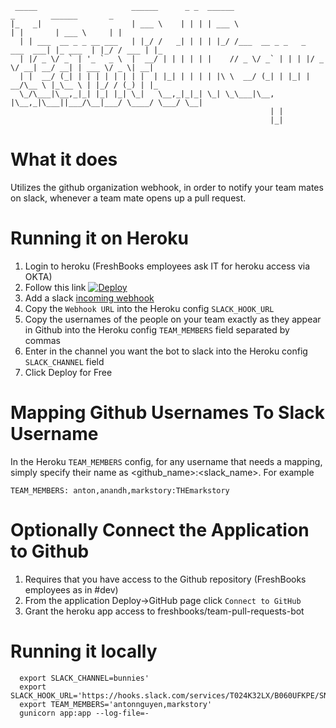      _____                     ______      _ _  ______                           _        ______       _   
    |_   _|                    | ___ \    | | | | ___ \                         | |       | ___ \     | |  
      | | ___  __ _ _ __ ___   | |_/ /   _| | | | |_/ /___  __ _ _   _  ___  ___| |_ ___  | |_/ / ___ | |_
      | |/ _ \/ _` | '_ ` _ \  |  __/ | | | | | |    // _ \/ _` | | | |/ _ \/ __| __/ __| | ___ \/ _ \| __|
      | |  __/ (_| | | | | | | | |  | |_| | | | | |\ \  __/ (_| | |_| |  __/\__ \ |_\__ \ | |_/ / (_) | |_
      \_/\___|\__,_|_| |_| |_| \_|   \__,_|_|_| \_| \_\___|\__, |\__,_|\___||___/\__|___/ \____/ \___/ \__|
                                                              | |                                          
                                                              |_|                                          

# What it does
Utilizes the github organization webhook, in order to notify your team mates on slack, whenever a team mate opens up a pull request.

# Running it on Heroku

1. Login to heroku (FreshBooks employees ask IT for heroku access via OKTA)
2. Follow this link [![Deploy](https://www.herokucdn.com/deploy/button.png)](https://heroku.com/deploy)
3. Add a slack [incoming webhook](https://freshbooks.slack.com/services/new/incoming-webhook)
4. Copy the `Webhook URL` into the Heroku config `SLACK_HOOK_URL`
5. Copy the usernames of the people on your team exactly as they appear in Github into the Heroku config `TEAM_MEMBERS` field
separated by commas
6. Enter in the channel you want the bot to slack into the Heroku config `SLACK_CHANNEL` field
7. Click Deploy for Free

Mapping Github Usernames To Slack Username
============================================
In the Heroku `TEAM_MEMBERS` config, for any username that needs a mapping, simply specify their name as <github_name>:<slack_name>. For example
```
TEAM_MEMBERS: anton,anandh,markstory:THEmarkstory
```


Optionally Connect the Application to Github
============================================

1. Requires that you have access to the Github repository (FreshBooks employees as in #dev)
2. From the application Deploy->GitHub page click `Connect to GitHub`
3. Grant the heroku app access to freshbooks/team-pull-requests-bot

# Running it locally

```
  export SLACK_CHANNEL=bunnies'
  export SLACK_HOOK_URL='https://hooks.slack.com/services/T024K32LX/B060UFKPE/SNIP'
  export TEAM_MEMBERS='antonnguyen,markstory'
  gunicorn app:app --log-file=-
```

